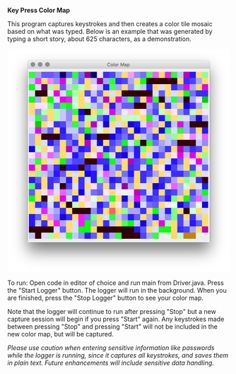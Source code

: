 **Key Press Color Map**

This program captures keystrokes and then creates a color tile mosaic based on what was typed. Below is an example that was generated by typing a short story, about 625 characters, as a demonstration.

![Example Mapping](example.png?raw=true "Example")

To run:
Open code in editor of choice and run main from Driver.java. Press the "Start Logger" button. The logger will run in 
the background. When you are finished, press the "Stop Logger" button to see your color map.

Note that the logger will continue to run after pressing "Stop" but a new capture session will begin if you press 
"Start" again. Any keystrokes made between pressing "Stop" and pressing "Start" will not be included in the new color
map, but will be captured.

_Please use caution when entering sensitive information like passwords while the logger is running, since it captures 
all keystrokes, and saves them in plain text. Future enhancements will include sensitive data handling._
